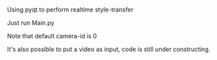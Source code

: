 # 
Using pyqt to perform realtime style-transfer

Just run Main.py  

Note that default camera-id is 0  

It's also possible to put a video as input, code is still under constructing.
